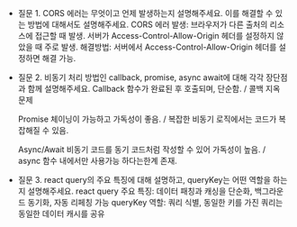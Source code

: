 - 질문 1. CORS 에러는 무엇이고 언제 발생하는지 설명해주세요. 이를 해결할 수 있는 방법에 대해서도 설명해주세요.
  CORS 에러 발생: 브라우저가 다른 출처의 리소스에 접근할 때 발생. 서버가 Access-Control-Allow-Origin 헤더를 설정하지 않았을 때 주로 발생.
  해결방법: 서버에서 Access-Control-Allow-Origin 헤더를 설정하면 해결 가능.

- 질문 2. 비동기 처리 방법인 callback, promise, async await에 대해 각각 장단점과 함께 설명해주세요.
  Callback
  함수가 완료된 후 호출되며, 단순함. / 콜백 지옥 문제

  Promise
  체이닝이 가능하고 가독성이 좋음. / 복잡한 비동기 로직에서는 코드가 복잡해질 수 있음.

  Async/Await
  비동기 코드를 동기 코드처럼 작성할 수 있어 가독성이 높음. / async 함수 내에서만 사용가능 하다는한계 존재.

- 질문 3. react query의 주요 특징에 대해 설명하고, queryKey는 어떤 역할을 하는지 설명해주세요.
  react query 주요 특징: 데이터 패칭과 캐싱을 단순화, 백그라운드 동기화, 자동 리페칭 가능
  queryKey 역할: 쿼리 식별, 동일한 키를 가진 쿼리는 동일한 데이터 캐시를 공유
